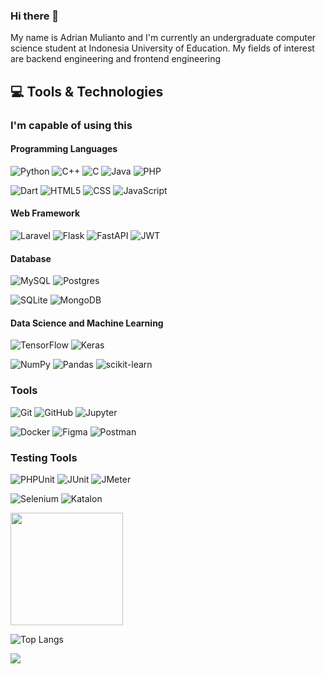 ### Hi there 👋

My name is Adrian Mulianto and I'm currently an undergraduate computer science student at Indonesia University of Education. My fields of interest are backend engineering and frontend engineering

## 💻 Tools & Technologies

### I'm capable of using this

#### Programming Languages

![Python](https://img.shields.io/badge/Python-3776AB?style=for-the-badge&logo=python&logoColor=white)
![C++](https://img.shields.io/badge/C%2B%2B-00599C?style=for-the-badge&logo=c%2B%2B&logoColor=white)
![C](https://img.shields.io/badge/C-00599C?style=for-the-badge&logo=c&logoColor=white)
![Java](https://img.shields.io/badge/Java-ED8B00?style=for-the-badge&logo=java&logoColor=white)
![PHP](https://img.shields.io/badge/php-%23777BB4.svg?style=for-the-badge&logo=php&logoColor=white)
<!-- ![R](https://img.shields.io/badge/r-%23276DC3.svg?style=for-the-badge&logo=r&logoColor=white) -->
<!-- ![C#](https://img.shields.io/badge/c%23-%23239120.svg?style=for-the-badge&logo=c-sharp&logoColor=white) -->
<!-- ![Kotlin](https://img.shields.io/badge/Kotlin-0095D5?&style=for-the-badge&logo=kotlin&logoColor=white) -->
<!-- ![Haskell](https://img.shields.io/badge/Haskell-5e5086?style=for-the-badge&logo=haskell&logoColor=white) -->
![Dart](https://img.shields.io/badge/dart-%230175C2.svg?style=for-the-badge&logo=dart&logoColor=white)
![HTML5](https://img.shields.io/badge/HTML5-E34F26?style=for-the-badge&logo=html5&logoColor=white)
![CSS](https://img.shields.io/badge/CSS-239120?&style=for-the-badge&logo=css3&logoColor=white)
![JavaScript](https://img.shields.io/badge/JavaScript-F7DF1E?style=for-the-badge&logo=javascript&logoColor=black)
<!-- ![TypeScript](https://img.shields.io/badge/typescript-%23007ACC.svg?style=for-the-badge&logo=typescript&logoColor=white) -->
<!-- ![Go](https://img.shields.io/badge/go-%2300ADD8.svg?style=for-the-badge&logo=go&logoColor=white) -->

#### Web Framework

<!-- ![Express.js](https://img.shields.io/badge/express.js-%23404d59.svg?style=for-the-badge&logo=express&logoColor=%2361DAFB) -->
![Laravel](https://img.shields.io/badge/laravel-%23FF2D20.svg?style=for-the-badge&logo=laravel&logoColor=white)
![Flask](https://img.shields.io/badge/Flask-000000?style=for-the-badge&logo=flask&logoColor=white)
![FastAPI](https://img.shields.io/badge/FastAPI-005571?style=for-the-badge&logo=fastapi)
![JWT](https://img.shields.io/badge/JWT-black?style=for-the-badge&logo=JSON%20web%20tokens)
<!-- ![NestJS](https://img.shields.io/badge/nestjs-%23E0234E.svg?style=for-the-badge&logo=nestjs&logoColor=white) -->
<!-- ![Deno JS](https://img.shields.io/badge/deno%20js-000000?style=for-the-badge&logo=deno&logoColor=white) -->
<!-- ![Bun](https://img.shields.io/badge/Bun-%23000000.svg?style=for-the-badge&logo=bun&logoColor=white) -->
<!-- ![Django](https://img.shields.io/badge/Django-092E20?style=for-the-badge&logo=django&logoColor=white) -->
<!-- ![Spring](https://img.shields.io/badge/spring-%236DB33F.svg?style=for-the-badge&logo=spring&logoColor=white) -->
<!-- ![Sequelize](https://img.shields.io/badge/Sequelize-52B0E7?style=for-the-badge&logo=Sequelize&logoColor=white) -->
<!-- ![Prisma](https://img.shields.io/badge/Prisma-3982CE?style=for-the-badge&logo=Prisma&logoColor=white) -->
<!-- ![Strapi](https://img.shields.io/badge/strapi-%232E7EEA.svg?style=for-the-badge&logo=strapi&logoColor=white) -->
<!-- ![jQuery](https://img.shields.io/badge/jquery-%230769AD.svg?style=for-the-badge&logo=jquery&logoColor=white) -->
<!-- ![Webpack](https://img.shields.io/badge/webpack-%238DD6F9.svg?style=for-the-badge&logo=webpack&logoColor=black) -->
<!-- ![React.js](https://img.shields.io/badge/React-20232A?style=for-the-badge&logo=react&logoColor=61DAFB) -->
<!-- ![Vite](https://img.shields.io/badge/vite-%23646CFF.svg?style=for-the-badge&logo=vite&logoColor=white) -->
<!-- ![Next JS](https://img.shields.io/badge/Next-black?style=for-the-badge&logo=next.js&logoColor=white) -->
<!-- ![Ant-Design](https://img.shields.io/badge/-AntDesign-%230170FE?style=for-the-badge&logo=ant-design&logoColor=white) -->
<!-- ![Chakra](https://img.shields.io/badge/chakra-%234ED1C5.svg?style=for-the-badge&logo=chakraui&logoColor=white) -->
<!-- ![MUI](https://img.shields.io/badge/MUI-%230081CB.svg?style=for-the-badge&logo=mui&logoColor=white) -->
<!-- ![React Hook Form](https://img.shields.io/badge/React%20Hook%20Form-%23EC5990.svg?style=for-the-badge&logo=reacthookform&logoColor=white) -->
<!-- ![React Query](https://img.shields.io/badge/-React%20Query-FF4154?style=for-the-badge&logo=react%20query&logoColor=white) -->
<!-- ![React Router](https://img.shields.io/badge/React_Router-CA4245?style=for-the-badge&logo=react-router&logoColor=white) -->
<!-- ![TailwindCSS](https://img.shields.io/badge/tailwindcss-%2338B2AC.svg?style=for-the-badge&logo=tailwind-css&logoColor=white) -->
<!-- ![WebGL](https://img.shields.io/badge/WebGL-990000?logo=webgl&logoColor=white&style=for-the-badge) -->

<!-- #### App Framework

![Gradle](https://img.shields.io/badge/Gradle-02303A.svg?style=for-the-badge&logo=Gradle&logoColor=white)
![.Net](https://img.shields.io/badge/.NET-5C2D91?style=for-the-badge&logo=.net&logoColor=white)
![Qt](https://img.shields.io/badge/Qt-%23217346.svg?style=for-the-badge&logo=Qt&logoColor=white)
![Android](https://img.shields.io/badge/Android-3DDC84?style=for-the-badge&logo=android&logoColor=white) -->

#### Database

![MySQL](https://img.shields.io/badge/MySQL-00000F?style=for-the-badge&logo=mysql&logoColor=white)
![Postgres](https://img.shields.io/badge/postgres-%23316192.svg?style=for-the-badge&logo=postgresql&logoColor=white)
<!-- ![MariaDB](https://img.shields.io/badge/MariaDB-003545?style=for-the-badge&logo=mariadb&logoColor=white) -->
![SQLite](https://img.shields.io/badge/sqlite-%2307405e.svg?style=for-the-badge&logo=sqlite&logoColor=white)
![MongoDB](https://img.shields.io/badge/MongoDB-%234ea94b.svg?style=for-the-badge&logo=mongodb&logoColor=white)
<!-- ![Redis](https://img.shields.io/badge/redis-%23DD0031.svg?style=for-the-badge&logo=redis&logoColor=white) -->
<!-- ![Firebase](https://img.shields.io/badge/Firebase-039BE5?style=for-the-badge&logo=Firebase&logoColor=white) -->
<!-- ![AmazonDynamoDB](https://img.shields.io/badge/Amazon%20DynamoDB-4053D6?style=for-the-badge&logo=Amazon%20DynamoDB&logoColor=white) -->
<!-- ![Couchbase](https://img.shields.io/badge/Couchbase-EA2328?style=for-the-badge&logo=couchbase&logoColor=white) -->
<!-- ![ApacheCassandra](https://img.shields.io/badge/cassandra-%231287B1.svg?style=for-the-badge&logo=apache-cassandra&logoColor=white) -->
<!-- ![Neo4J](https://img.shields.io/badge/Neo4j-008CC1?style=for-the-badge&logo=neo4j&logoColor=white) -->

#### Data Science and Machine Learning

<!-- ![OpenCV](https://img.shields.io/badge/opencv-%23white.svg?style=for-the-badge&logo=opencv&logoColor=white) -->
![TensorFlow](https://img.shields.io/badge/TensorFlow-%23FF6F00.svg?style=for-the-badge&logo=TensorFlow&logoColor=white)
![Keras](https://img.shields.io/badge/Keras-%23D00000.svg?style=for-the-badge&logo=Keras&logoColor=white)
<!-- ![PyTorch](https://img.shields.io/badge/PyTorch-%23EE4C2C.svg?style=for-the-badge&logo=PyTorch&logoColor=white) -->
![NumPy](https://img.shields.io/badge/numpy-%23013243.svg?style=for-the-badge&logo=numpy&logoColor=white)
![Pandas](https://img.shields.io/badge/pandas-%23150458.svg?style=for-the-badge&logo=pandas&logoColor=white)
![scikit-learn](https://img.shields.io/badge/scikit--learn-%23F7931E.svg?style=for-the-badge&logo=scikit-learn&logoColor=white)

<!-- #### Tools

![ElasticSearch](https://img.shields.io/badge/-ElasticSearch-005571?style=for-the-badge&logo=elasticsearch) -->
<!-- ![Docker](https://img.shields.io/badge/docker-%230db7ed.svg?style=for-the-badge&logo=docker&logoColor=white) -->
<!-- ![Firebase](https://img.shields.io/badge/firebase-%23039BE5.svg?style=for-the-badge&logo=firebase) -->
<!-- ![Heroku](https://img.shields.io/badge/heroku-%23430098.svg?style=for-the-badge&logo=heroku&logoColor=white)
![Google Cloud](https://img.shields.io/badge/GoogleCloud-%234285F4.svg?style=for-the-badge&logo=google-cloud&logoColor=white)
![AWS](https://img.shields.io/badge/Amazon_AWS-232F3E?style=for-the-badge&logo=amazon-aws&logoColor=white)
![Azure](https://img.shields.io/badge/azure-%230072C6.svg?style=for-the-badge&logo=microsoftazure&logoColor=white)
![DigitalOcean](https://img.shields.io/badge/DigitalOcean-%230167ff.svg?style=for-the-badge&logo=digitalOcean&logoColor=white)
![GitLab](https://img.shields.io/badge/gitlab-%23181717.svg?style=for-the-badge&logo=gitlab&logoColor=white)
![Postman](https://img.shields.io/badge/Postman-FF6C37?style=for-the-badge&logo=postman&logoColor=white)
![Jira](https://img.shields.io/badge/jira-%230A0FFF.svg?style=for-the-badge&logo=jira&logoColor=white)
![Confluence](https://img.shields.io/badge/confluence-%23172BF4.svg?style=for-the-badge&logo=confluence&logoColor=white)
![Trello](https://img.shields.io/badge/Trello-%23026AA7.svg?style=for-the-badge&logo=Trello&logoColor=white)
![Figma](https://img.shields.io/badge/figma-%23F24E1E.svg?style=for-the-badge&logo=figma&logoColor=white)
![Canva](https://img.shields.io/badge/Canva-%2300C4CC.svg?style=for-the-badge&logo=Canva&logoColor=white)
![Apache](https://img.shields.io/badge/apache-%23D42029.svg?style=for-the-badge&logo=apache&logoColor=white)
![Apache Tomcat](https://img.shields.io/badge/apache%20tomcat-%23F8DC75.svg?style=for-the-badge&logo=apache-tomcat&logoColor=black)
![Nginx](https://img.shields.io/badge/nginx-%23009639.svg?style=for-the-badge&logo=nginx&logoColor=white)
![Yarn](https://img.shields.io/badge/yarn-%232C8EBB.svg?style=for-the-badge&logo=yarn&logoColor=white)
![Android Studio](https://img.shields.io/badge/Android%20Studio-3DDC84.svg?style=for-the-badge&logo=android-studio&logoColor=white) -->

<!-- ### I'm still learning this

#### Programming Languages

![Rust](https://img.shields.io/badge/rust-%23000000.svg?style=for-the-badge&logo=rust&logoColor=white)
![Ruby](https://img.shields.io/badge/ruby-%23CC342D.svg?style=for-the-badge&logo=ruby&logoColor=white)
![Dart](https://img.shields.io/badge/dart-%230175C2.svg?style=for-the-badge&logo=dart&logoColor=white)
![Swift](https://img.shields.io/badge/swift-F54A2A?style=for-the-badge&logo=swift&logoColor=white)

#### Web Framework

![Socket.io](https://img.shields.io/badge/Socket.io-black?style=for-the-badge&logo=socket.io&badgeColor=010101)
![Laravel](https://img.shields.io/badge/laravel-%23FF2D20.svg?style=for-the-badge&logo=laravel&logoColor=white)
![Nuxtjs](https://img.shields.io/badge/Nuxt-002E3B?style=for-the-badge&logo=nuxtdotjs&logoColor=#00DC82)
![Fastify](https://img.shields.io/badge/fastify-%23000000.svg?style=for-the-badge&logo=fastify&logoColor=white)
![Vue.js](https://img.shields.io/badge/vuejs-%2335495e.svg?style=for-the-badge&logo=vuedotjs&logoColor=%234FC08D)
![Angular.js](https://img.shields.io/badge/angular.js-%23E23237.svg?style=for-the-badge&logo=angularjs&logoColor=white)
![Svelte](https://img.shields.io/badge/svelte-%23f1413d.svg?style=for-the-badge&logo=svelte&logoColor=white)
![Gatsby](https://img.shields.io/badge/Gatsby-%23663399.svg?style=for-the-badge&logo=gatsby&logoColor=white)
![Bootstrap](https://img.shields.io/badge/bootstrap-%23563D7C.svg?style=for-the-badge&logo=bootstrap&logoColor=white)
![SASS](https://img.shields.io/badge/SASS-hotpink.svg?style=for-the-badge&logo=SASS&logoColor=white)
![GraphQL](https://img.shields.io/badge/-GraphQL-E10098?style=for-the-badge&logo=graphql&logoColor=white)
![Apollo-GraphQL](https://img.shields.io/badge/-ApolloGraphQL-311C87?style=for-the-badge&logo=apollo-graphql) -->

<!-- #### App Framework

![React Native](https://img.shields.io/badge/react_native-%2320232a.svg?style=for-the-badge&logo=react&logoColor=%2361DAFB)
![Flutter](https://img.shields.io/badge/Flutter-%2302569B.svg?style=for-the-badge&logo=Flutter&logoColor=white)
![Electron.js](https://img.shields.io/badge/Electron-191970?style=for-the-badge&logo=Electron&logoColor=white)
![Ionic](https://img.shields.io/badge/Ionic-%233880FF.svg?style=for-the-badge&logo=Ionic&logoColor=white) -->

<!-- #### Database

![AmazonDynamoDB](https://img.shields.io/badge/Amazon%20DynamoDB-4053D6?style=for-the-badge&logo=Amazon%20DynamoDB&logoColor=white)
![MicrosoftSQLServer](https://img.shields.io/badge/Microsoft%20SQL%20Server-CC2927?style=for-the-badge&logo=microsoft%20sql%20server&logoColor=white)
![Neo4J](https://img.shields.io/badge/Neo4j-008CC1?style=for-the-badge&logo=neo4j&logoColor=white) -->

<!-- #### Data Science and Machine Learning

#### Tools

![Kubernetes](https://img.shields.io/badge/kubernetes-%23326ce5.svg?style=for-the-badge&logo=kubernetes&logoColor=white)
![Apache Kafka](https://img.shields.io/badge/Apache%20Kafka-000?style=for-the-badge&logo=apachekafka)
![RabbitMQ](https://img.shields.io/badge/Rabbitmq-FF6600?style=for-the-badge&logo=rabbitmq&logoColor=white)
![Terraform](https://img.shields.io/badge/terraform-%235835CC.svg?style=for-the-badge&logo=terraform&logoColor=white)
![Ghost](https://img.shields.io/badge/ghost-000?style=for-the-badge&logo=ghost&logoColor=%23F7DF1E) -->
### Tools
<!--![Bitbucket](https://img.shields.io/badge/bitbucket-%230047B3.svg?style=for-the-badge&logo=bitbucket&logoColor=white)-->
![Git](https://img.shields.io/badge/git-%23F05033.svg?style=for-the-badge&logo=git&logoColor=white)
![GitHub](https://img.shields.io/badge/github-%23121011.svg?style=for-the-badge&logo=github&logoColor=white)
![Jupyter](https://img.shields.io/badge/-Jupyter-F37626?style=for-the-badge&logo=jupyter&logoColor=white)
<!--![Android Studio](https://img.shields.io/badge/Android%20Studio-3DDC84.svg?style=for-the-badge&logo=android-studio&logoColor=white)
[Firebase](https://img.shields.io/badge/firebase-%23039BE5.svg?style=for-the-badge&logo=firebase)-->
![Docker](https://img.shields.io/badge/docker-%230db7ed.svg?style=for-the-badge&logo=docker&logoColor=white)
![Figma](https://img.shields.io/badge/figma-%23F24E1E.svg?style=for-the-badge&logo=figma&logoColor=white)
![Postman](https://img.shields.io/badge/Postman-FF6C37?style=for-the-badge&logo=postman&logoColor=white)

### Testing Tools
![PHPUnit](https://img.shields.io/badge/-PHPUnit-777BB4?style=for-the-badge&logo=php&logoColor=white)
![JUnit](https://img.shields.io/badge/-JUnit-25A162?style=for-the-badge&logo=java&logoColor=white)
![JMeter](https://img.shields.io/badge/-JMeter-D22128?style=for-the-badge&logo=apache-jmeter&logoColor=white)

![Selenium](https://img.shields.io/badge/-Selenium-43B02A?style=for-the-badge&logo=selenium&logoColor=white)
![Katalon](https://img.shields.io/badge/-Katalon-7D4698?style=for-the-badge&logo=katalon&logoColor=white)

<p align="left">
<a href="https://github.com/adrianKiv">
  <img height="180em" src="https://github-readme-stats-eight-theta.vercel.app/api?username=adrianKiv&show_icons=true&theme=algolia&include_all_commits=true&count_private=true"/>
</a>
</p>

![Top Langs](https://github-readme-stats.vercel.app/api/top-langs/?username=adrianKiv&layout=compact&theme=dark)
<!--![Leetcode Stats](https://leetcard.jacoblin.cool/ryuutoranosuke?ext=contest)
[![GitHub Streak](https://github-readme-streak-stats.herokuapp.com?user=bintangfajarr)](https://git.io/streak-stats)-->
![](https://komarev.com/ghpvc/?username=adrianKiv)
